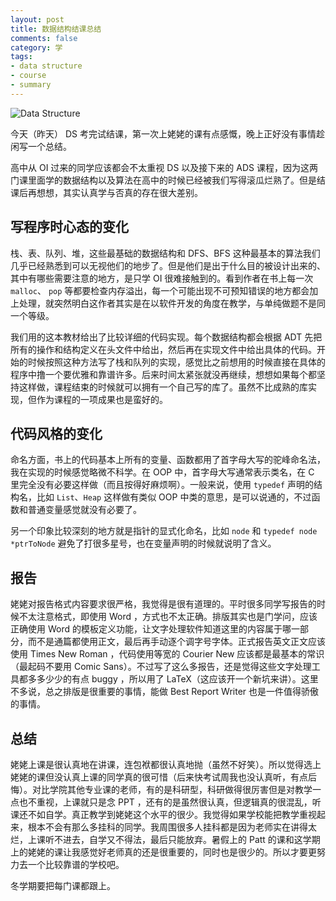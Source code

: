 ```yaml
---
layout: post
title: 数据结构结课总结
comments: false
category: 学
tags:
- data structure
- course
- summary
---
```


![Data Structure](https://o35qhjvld.qnssl.com/ds.jpg)

今天（昨天） DS 考完试结课，第一次上姥姥的课有点感慨，晚上正好没有事情趁闲写一个总结。

高中从 OI 过来的同学应该都会不太重视 DS 以及接下来的 ADS 课程，因为这两门课里面学的数据结构以及算法在高中的时候已经被我们写得滚瓜烂熟了。但是结课后再想想，其实认真学与否真的存在很大差别。

## 写程序时心态的变化

栈、表、队列、堆，这些最基础的数据结构和 DFS、BFS 这种最基本的算法我们几乎已经熟悉到可以无视他们的地步了。但是他们是出于什么目的被设计出来的、其中有哪些需要注意的地方，是只学 OI 很难接触到的。看到作者在书上每一次 `malloc`、 `pop` 等都要检查内存溢出，每一个可能出现不可预知错误的地方都会加上处理，就突然明白这作者其实是在以软件开发的角度在教学，与单纯做题不是同一个等级。

我们用的这本教材给出了比较详细的代码实现。每个数据结构都会根据 ADT 先把所有的操作和结构定义在头文件中给出，然后再在实现文件中给出具体的代码。开始的时候按照这种方法写了栈和队列的实现，感觉比之前想用的时候直接在具体的程序中撸一个要优雅和靠谱许多。后来时间太紧张就没再继续，想想如果每个都坚持这样做，课程结束的时候就可以拥有一个自己写的库了。虽然不比成熟的库实现，但作为课程的一项成果也是蛮好的。

## 代码风格的变化

命名方面，书上的代码基本上所有的变量、函数都用了首字母大写的驼峰命名法，我在实现的时候感觉略微不科学。在 OOP 中，首字母大写通常表示类名，在 C 里完全没有必要这样做（而且按得好麻烦啊）。一般来说，使用 `typedef` 声明的结构名，比如 `List`、`Heap` 这样做有类似 OOP 中类的意思，是可以说通的，不过函数和普通变量感觉就没有必要了。

另一个印象比较深刻的地方就是指针的显式化命名，比如 `node` 和 `typedef node *ptrToNode` 避免了打很多星号，也在变量声明的时候就说明了含义。

## 报告

姥姥对报告格式内容要求很严格，我觉得是很有道理的。平时很多同学写报告的时候不太注意格式，即使用 Word ，方式也不太正确。排版其实也是门学问，应该正确使用 Word 的模板定义功能，让文字处理软件知道这里的内容属于哪一部分，而不是通篇都使用正文，最后再手动逐个调字号字体。正式报告英文正文应该使用 Times New Roman ，代码使用等宽的 Courier New 应该都是最基本的常识（最起码不要用 Comic Sans）。不过写了这么多报告，还是觉得这些文字处理工具都多多少少的有点 buggy ，所以用了 LaTeX（这应该开一个新坑来讲）。这里不多说，总之排版是很重要的事情，能做 Best Report Writer 也是一件值得骄傲的事情。

## 总结

姥姥上课是很认真地在讲课，连包袱都很认真地抛（虽然不好笑）。所以觉得选上姥姥的课但没认真上课的同学真的很可惜（后来快考试周我也没认真听，有点后悔）。对比学院其他专业课的老师，有的是科研型，科研做得很厉害但是对教学一点也不重视，上课就只是念 PPT ，还有的是虽然很认真，但逻辑真的很混乱，听课还不如自学。真正教学到姥姥这个水平的很少。我觉得如果学校能把教学重视起来，根本不会有那么多挂科的同学。我周围很多人挂科都是因为老师实在讲得太烂，上课听不进去，自学又不得法，最后只能放弃。暑假上的 Patt 的课和这学期上的姥姥的课让我感觉好老师真的还是很重要的，同时也是很少的。所以才要更努力去一个比较靠谱的学校吧。

冬学期要把每门课都跟上。
